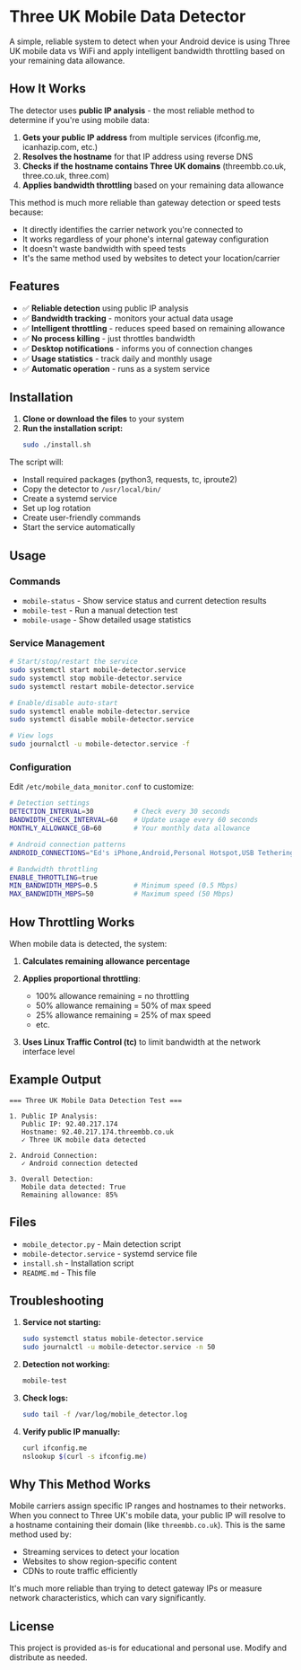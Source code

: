 # Three UK Mobile Data Detector

A simple, reliable system to detect when your Android device is using Three UK mobile data vs WiFi and apply intelligent bandwidth throttling based on your remaining data allowance.

## How It Works

The detector uses **public IP analysis** - the most reliable method to determine if you're using mobile data:

1. **Gets your public IP address** from multiple services (ifconfig.me, icanhazip.com, etc.)
2. **Resolves the hostname** for that IP address using reverse DNS
3. **Checks if the hostname contains Three UK domains** (threembb.co.uk, three.co.uk, three.com)
4. **Applies bandwidth throttling** based on your remaining data allowance

This method is much more reliable than gateway detection or speed tests because:
- It directly identifies the carrier network you're connected to
- It works regardless of your phone's internal gateway configuration
- It doesn't waste bandwidth with speed tests
- It's the same method used by websites to detect your location/carrier

## Features

- ✅ **Reliable detection** using public IP analysis
- ✅ **Bandwidth tracking** - monitors your actual data usage
- ✅ **Intelligent throttling** - reduces speed based on remaining allowance
- ✅ **No process killing** - just throttles bandwidth
- ✅ **Desktop notifications** - informs you of connection changes
- ✅ **Usage statistics** - track daily and monthly usage
- ✅ **Automatic operation** - runs as a system service

## Installation

1. **Clone or download the files** to your system
2. **Run the installation script:**
   ```bash
   sudo ./install.sh
   ```

The script will:
- Install required packages (python3, requests, tc, iproute2)
- Copy the detector to `/usr/local/bin/`
- Create a systemd service
- Set up log rotation
- Create user-friendly commands
- Start the service automatically

## Usage

### Commands

- `mobile-status` - Show service status and current detection results
- `mobile-test` - Run a manual detection test
- `mobile-usage` - Show detailed usage statistics

### Service Management

```bash
# Start/stop/restart the service
sudo systemctl start mobile-detector.service
sudo systemctl stop mobile-detector.service
sudo systemctl restart mobile-detector.service

# Enable/disable auto-start
sudo systemctl enable mobile-detector.service
sudo systemctl disable mobile-detector.service

# View logs
sudo journalctl -u mobile-detector.service -f
```

### Configuration

Edit `/etc/mobile_data_monitor.conf` to customize:

```bash
# Detection settings
DETECTION_INTERVAL=30          # Check every 30 seconds
BANDWIDTH_CHECK_INTERVAL=60    # Update usage every 60 seconds
MONTHLY_ALLOWANCE_GB=60        # Your monthly data allowance

# Android connection patterns
ANDROID_CONNECTIONS="Ed's iPhone,Android,Personal Hotspot,USB Tethering"

# Bandwidth throttling
ENABLE_THROTTLING=true
MIN_BANDWIDTH_MBPS=0.5         # Minimum speed (0.5 Mbps)
MAX_BANDWIDTH_MBPS=50          # Maximum speed (50 Mbps)
```

## How Throttling Works

When mobile data is detected, the system:

1. **Calculates remaining allowance percentage**
2. **Applies proportional throttling**:
   - 100% allowance remaining = no throttling
   - 50% allowance remaining = 50% of max speed
   - 25% allowance remaining = 25% of max speed
   - etc.

3. **Uses Linux Traffic Control (tc)** to limit bandwidth at the network interface level

## Example Output

```
=== Three UK Mobile Data Detection Test ===

1. Public IP Analysis:
   Public IP: 92.40.217.174
   Hostname: 92.40.217.174.threembb.co.uk
   ✓ Three UK mobile data detected

2. Android Connection:
   ✓ Android connection detected

3. Overall Detection:
   Mobile data detected: True
   Remaining allowance: 85%
```

## Files

- `mobile_detector.py` - Main detection script
- `mobile-detector.service` - systemd service file
- `install.sh` - Installation script
- `README.md` - This file

## Troubleshooting

1. **Service not starting:**
   ```bash
   sudo systemctl status mobile-detector.service
   sudo journalctl -u mobile-detector.service -n 50
   ```

2. **Detection not working:**
   ```bash
   mobile-test
   ```

3. **Check logs:**
   ```bash
   sudo tail -f /var/log/mobile_detector.log
   ```

4. **Verify public IP manually:**
   ```bash
   curl ifconfig.me
   nslookup $(curl -s ifconfig.me)
   ```

## Why This Method Works

Mobile carriers assign specific IP ranges and hostnames to their networks. When you connect to Three UK's mobile data, your public IP will resolve to a hostname containing their domain (like `threembb.co.uk`). This is the same method used by:

- Streaming services to detect your location
- Websites to show region-specific content
- CDNs to route traffic efficiently

It's much more reliable than trying to detect gateway IPs or measure network characteristics, which can vary significantly.

## License

This project is provided as-is for educational and personal use. Modify and distribute as needed.

